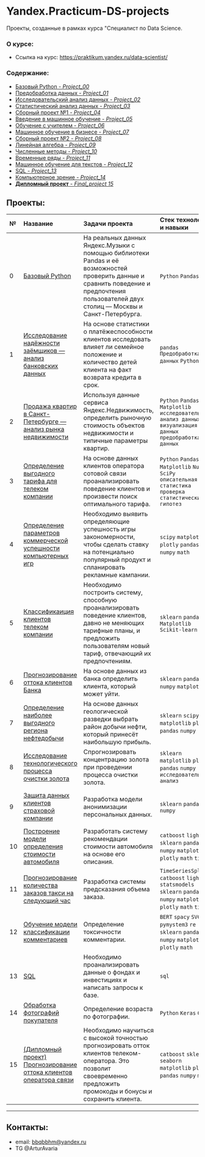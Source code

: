 # Yandex.Practicum-DS-projects
Проекты, созданные в рамках курса "Специалист по Data Science.

### О курсе:

- Ссылка на курс: https://praktikum.yandex.ru/data-scientist/

### Содержание:

  - [Базовый Python - *Project_00*](https://github.com/ArturKonovalov/Yandex.Practicum-DS-projects/blob/master/00_Базовый%20Python/00_basic_python.ipynb)
  - [Предобработка данных - *Project_01*](https://github.com/ArturKonovalov/Yandex.Practicum-DS-projects/blob/master/01_Предобработка%20данных/01_bank_data_preprocessing.ipynb)
  - [Исследовательский анализ данных - *Project_02*](https://github.com/ArturKonovalov/Yandex.Practicum-DS-projects/blob/master/02_Исследовательский%20анализ%20данных/02_EDA.ipynb)
  - [Статистический анализ данных - *Project_03*](https://github.com/ArturKonovalov/Yandex.Practicum-DS-projects/blob/master/03_Статистический%20анализ%20данных/03_statistical_analysis.ipynb)
  - [Сборный проект №1 - *Project_04*](https://github.com/ArturKonovalov/Yandex.Practicum-DS-projects/blob/master/04_Сборный%20проект%20№1/04_Games_research%20.ipynb)
  - [Введение в машинное обучение - *Project_05*](https://github.com/ArturKonovalov/Yandex.Practicum-DS-projects/blob/master/05_Введение%20в%20машинное%20обучение/05_telecom_tariffs.ipynb)
  - [Обучение с учителем - *Project_06*](https://github.com/ArturKonovalov/Yandex.Practicum-DS-projects/blob/master/06_Обучение%20с%20учителем/06_bank_churn_modeling.ipynb)
  - [Машинное обучение в бизнесе - *Project_07*](https://github.com/ArturKonovalov/Yandex.Practicum-DS-projects/blob/master/07_Машинное%20обучение%20в%20бизнесе/07.oil_industry_analytics.ipynb)
  - [Сборный проект №2 - *Project_08*](https://github.com/ArturKonovalov/Yandex.Practicum-DS-projects/blob/master/08_Сборный%20проект%20№2/08_gold_recovery%20.ipynb)
  - [Линейная алгебра - *Project_09*](https://github.com/ArturKonovalov/Yandex.Practicum-DS-projects/blob/master/09_Линейная%20алгебра/09_data_protection.ipynb)
  - [Численные методы - *Project_10*](https://github.com/ArturKonovalov/Yandex.Practicum-DS-projects/blob/master/10_Численные%20методы/10_car_pricing%20.ipynb)
  - [Временные ряды - *Project_11*](https://github.com/ArturKonovalov/Yandex.Practicum-DS-projects/blob/master/11_Временные%20ряды/11_forecasting_taxi_orders%20.ipynb)
  - [Машинное обучение для текстов - *Project_12*](https://github.com/ArturKonovalov/Yandex.Practicum-DS-projects/blob/master/12_Машинное%20обучение%20для%20текстов/12_toxic_comments.ipynb)
  - [SQL - *Project_13*](https://github.com/ArturKonovalov/Yandex.Practicum-DS-projects/blob/master/13_SQL/13_SQL.sql)
  - [Компьютерное зрение - *Project_14*](https://github.com/ArturKonovalov/Yandex.Practicum-DS-projects/blob/master/14_Компьютерное%20зрение/14_real_age_customers.ipynb)
  - [**Дипломный проект**  - *Final_project 15*](https://github.com/ArturKonovalov/Yandex.Practicum-DS-projects/blob/master/15_Дипломный%20проект/15_diplom_telecom.ipynb)

## Проекты:

|№| Название | Задачи проекта | Стек технологий и навыки | Сферы деятельности |
|:---|:-------------------|:----------------------------------------------------------|:---------|:---------------:|
|0   |[Базовый Python](https://github.com/ArturKonovalov/Yandex.Practicum-DS-projects/blob/master/00_Базовый%20Python/00_basic_python.ipynb)|На реальных данных Яндекс.Музыки c помощью библиотеки Pandas и её возможностей проверить данные и сравнить поведение и предпочтения пользователей двух столиц — Москвы и Санкт-Петербурга.| `Python` `Pandas`| `Интернет-сервисы` `Стриминговый сервис`|
|1   |[Исследование надёжности заёмщиков — анализ банковских данных](https://github.com/ArturKonovalov/Yandex.Practicum-DS-projects/blob/master/01_Предобработка%20данных/01_bank_data_preprocessing.ipynb)|На основе статистики о платёжеспособности клиентов исследовать влияет ли семейное положение и количество детей клиента на факт возврата кредита в срок.|`pandas` `Предобработка данных` `Python`| `Банковская сфера` `Кредитование`|
|2   |[Продажа квартир в Санкт-Петербурге — анализ рынка недвижимости](https://github.com/ArturKonovalov/Yandex.Practicum-DS-projects/blob/master/02_Исследовательский%20анализ%20данных/02_EDA.ipynb)|Используя данные сервиса Яндекс.Недвижимость, определить рыночную стоимость объектов недвижимости и типичные параметры квартир.| `Python` `Pandas` `Matplotlib` `исследовательский анализ данных` `визуализация данных` `предобработка данных`| `Интернет-сервисы` `Площадки объявлений`|
|3   |[Определение выгодного тарифа для телеком компании](https://github.com/ArturKonovalov/Yandex.Practicum-DS-projects/blob/master/03_Статистический%20анализ%20данных/03_statistical_analysis.ipynb)|На основе данных клиентов оператора сотовой связи проанализировать поведение клиентов и произвести поиск оптимального тарифа.|`Python` `Pandas` `Matplotlib` `NumPy` `SciPy` `описательная статистика` `проверка статистических гипотез`| `Телеком`|
|4   |[Определение параметров коммерческой успешности компьютерных игр](https://github.com/ArturKonovalov/Yandex.Practicum-DS-projects/blob/master/04_Сборный%20проект%20№1/04_Games_research%20.ipynb)|Необходимо выявить определяющие успешность игры закономерности, чтобы сделать ставку на потенциально популярный продукт и спланировать рекламные кампании.|`scipy` `matplotlib` `plotly` `pandas` `numpy` `math`| `Gamedev`|
|5   |[Классификаиция клиентов телеком компании](https://github.com/ArturKonovalov/Yandex.Practicum-DS-projects/blob/master/05_Введение%20в%20машинное%20обучение/05_telecom_tariffs.ipynb)|Необходимо построить систему, способную проанализировать поведение клиентов, давно не меняющих тарифные планы, и предложить пользователям новый тариф, отвечающий их предпочтениям.|`sklearn` `pandas` `Matplotlib` `Scikit-learn`| `Телеком`|
|6   |[Прогнозирование оттока клиентов Банка](https://github.com/ArturKonovalov/Yandex.Practicum-DS-projects/blob/master/06_Обучение%20с%20учителем/06_bank_churn_modeling.ipynb)|На основе данных из банка определить клиента, который может уйти.|`sklearn` `pandas` `numpy` `matplotlib`| `Бизнес` `Инвестиции` `Банковская сфера` `Кредитование`|
|7   |[Определение наиболее выгодного региона нефтедобычи](https://github.com/ArturKonovalov/Yandex.Practicum-DS-projects/blob/master/07_Машинное%20обучение%20в%20бизнесе/07.oil_industry_analytics.ipynb)|На основе данных геологической разведки выбрать район добычи нефти, который принесёт наибольшую прибыль.|`sklearn` `scipy` `matplotlib` `plotly` `pandas` `numpy`| `Добывающие компании`|
|8   |[Исследование технологического процесса очистки золота](https://github.com/ArturKonovalov/Yandex.Practicum-DS-projects/blob/master/08_Сборный%20проект%20№2/08_gold_recovery%20.ipynb)|Спрогнозировать концентрацию золота при проведении процесса очистки золота.|`sklearn` `matplotlib` `plotly` `pandas` `numpy` `исследовательский анализ`| `Промышленность`|
|9   |[Защита данных клиентов страховой компании](https://github.com/ArturKonovalov/Yandex.Practicum-DS-projects/blob/master/09_Линейная%20алгебра/09_data_protection.ipynb)|Разработка модели анонимизации персональных данных.|`sklearn` `pandas` `numpy`| `Банковская сфера` `Интернет-сервисы` `Инвестиции` `Телеком`|
|10  |[Построение модели определения стоимости автомобиля](https://github.com/ArturKonovalov/Yandex.Practicum-DS-projects/blob/master/10_Численные%20методы/10_car_pricing%20.ipynb)|Разработать систему рекомендации стоимости автомобиля на основе его описания.|`catboost` `lightgbm` `sklearn` `pandas` `numpy` `matplotlib` `plotly` `math` `time`| `Интернет-сервисы` `Интернет-магазины` `Бизнес`|
|11  |[Прогнозирование количества заказов такси на следующий час](https://github.com/ArturKonovalov/Yandex.Practicum-DS-projects/blob/master/11_Временные%20ряды/11_forecasting_taxi_orders%20.ipynb)|Разработка системы предсказания объема заказа.|`TimeSeriesSplit` `catboost` `lightgbm` `statsmodels` `sklearn` `pandas` `numpy` `matplotlib` `plotly` `math` `time`| `Бизнес` `Интернет-сервисы` `Стартапы`|
|12  |[Обучение модели классификации комментариев](https://github.com/ArturKonovalov/Yandex.Practicum-DS-projects/blob/master/12_Машинное%20обучение%20для%20текстов/12_toxic_comments.ipynb)|Определение токсичности комментарии.|`BERT` `spacy` `SVC` `pymystem3` `re` `sklearn` `pandas` `numpy` `matplotlib` `plotly` `math`| `Интернет-сервисы` `Стартапы`|
|13  |[SQL](https://github.com/ArturKonovalov/Yandex.Practicum-DS-projects/blob/master/13_SQL/13_SQL.sql)| Необходимо проанализировать данные о фондах и инвестициях и написать запросы к базе.| `sql`| - |
|14  |[Обработка фотографий покупателя](https://github.com/ArturKonovalov/Yandex.Practicum-DS-projects/blob/master/14_Компьютерное%20зрение/14_real_age_customers.ipynb)|Определение возраста по фотографии.|`Python` `Keras` `CV`| `Ритейл` `Оффлайн Бизнес`|
|15  |[(Дипломный проект) Прогнозирование оттока клиентов оператора связи](https://github.com/ArturKonovalov/Yandex.Practicum-DS-projects/blob/master/15_Дипломный%20проект/15_diplom_telecom.ipynb)|Необходимо научиться с высокой точностью прогнозировать отток клиентов телеком-оператора. Это позволит своевременно предложить промокоды и бонусы и сохранить клиента.|`catboost` `sklearn` `seaborn` `matplotlib` `plotly` `pandas` `numpy` `math`| `Телеком`|
____
## Контакты:

- email: bbqbbhm@yandex.ru
- TG @ArturAvaria
